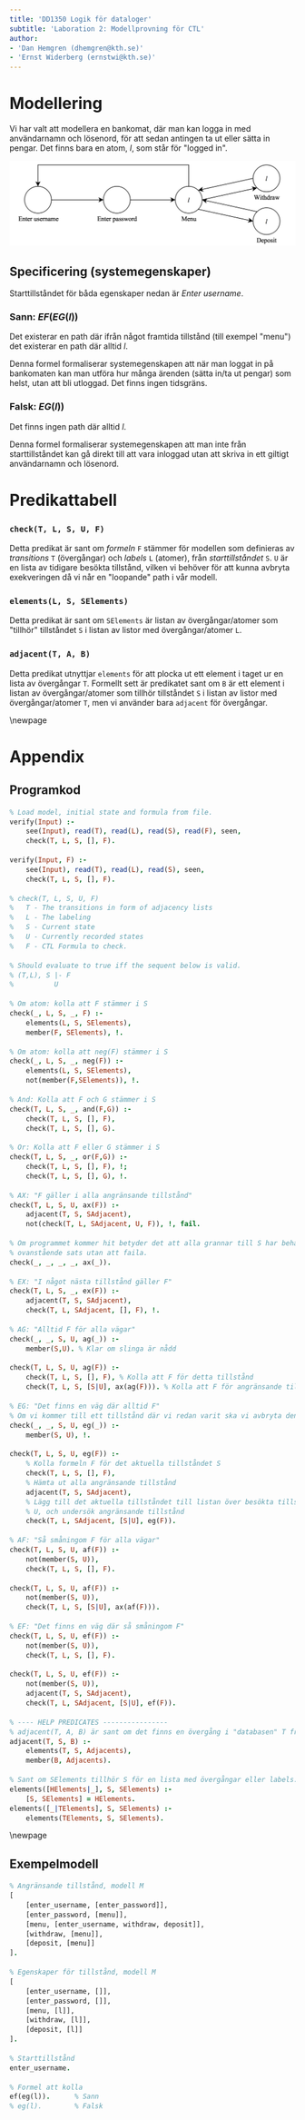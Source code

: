 ```yaml
---
title: 'DD1350 Logik för dataloger'
subtitle: 'Laboration 2: Modellprovning för CTL'
author:
- 'Dan Hemgren (dhemgren@kth.se)'
- 'Ernst Widerberg (ernstwi@kth.se)'
---
```


# Modellering

Vi har valt att modellera en bankomat, där man kan logga in med användarnamn och lösenord, för att sedan antingen ta ut eller sätta in pengar. Det finns bara en atom, *l*, som står för "logged in".

![Bankomatmodell](modell.png)

## Specificering (systemegenskaper)

Starttillståndet för båda egenskaper nedan är *Enter username*.

### Sann: $EF(EG(l))$

Det existerar en path där ifrån något framtida tillstånd (till exempel "menu") det existerar en path där alltid *l*.

Denna formel formaliserar systemegenskapen att när man loggat in på bankomaten kan man utföra hur många ärenden (sätta in/ta ut pengar) som helst, utan att bli utloggad. Det finns ingen tidsgräns.

### Falsk: $EG(l))$

Det finns ingen path där alltid *l*.

Denna formel formaliserar systemegenskapen att man inte från starttillståndet kan gå direkt till att vara inloggad utan att skriva in ett giltigt användarnamn och lösenord.

# Predikattabell

### `check(T, L, S, U, F)`

Detta predikat är sant om *formeln* `F` stämmer för modellen som definieras av *transitions* `T` (övergångar) och *labels* `L` (atomer), från *starttillståndet* `S`. `U` är en lista av tidigare besökta tillstånd, vilken vi behöver för att kunna avbryta exekveringen då vi når en "loopande" path i vår modell.

### `elements(L, S, SElements)`

Detta predikat är sant om `SElements` är listan av övergångar/atomer som "tillhör" tillståndet `S` i listan av listor med övergångar/atomer `L`.

### `adjacent(T, A, B)`

Detta predikat utnyttjar `elements` för att plocka ut ett element i taget ur en lista av övergångar `T`. Formellt sett är predikatet sant om `B` är ett element i listan av övergångar/atomer som tillhör tillståndet `S` i listan av listor med övergångar/atomer `T`, men vi använder bara `adjacent` för övergångar.

\newpage

# Appendix

## Programkod

```prolog
% Load model, initial state and formula from file.
verify(Input) :-
    see(Input), read(T), read(L), read(S), read(F), seen,
    check(T, L, S, [], F).

verify(Input, F) :-
    see(Input), read(T), read(L), read(S), seen,
    check(T, L, S, [], F).

% check(T, L, S, U, F)
%   T - The transitions in form of adjacency lists
%   L - The labeling
%   S - Current state
%	U - Currently recorded states
%	F - CTL Formula to check.

% Should evaluate to true iff the sequent below is valid.
% (T,L), S |- F
%		   U

% Om atom: kolla att F stämmer i S
check(_, L, S, _, F) :-
	elements(L, S, SElements),
	member(F, SElements), !.

% Om atom: kolla att neg(F) stämmer i S
check(_, L, S, _, neg(F)) :-
	elements(L, S, SElements),
	not(member(F,SElements)), !.

% And: Kolla att F och G stämmer i S
check(T, L, S, _, and(F,G)) :-
	check(T, L, S, [], F),
	check(T, L, S, [], G).

% Or: Kolla att F eller G stämmer i S
check(T, L, S, _, or(F,G)) :-
	check(T, L, S, [], F), !;
	check(T, L, S, [], G), !.

% AX: "F gäller i alla angränsande tillstånd"
check(T, L, S, U, ax(F)) :-
	adjacent(T, S, SAdjacent),
	not(check(T, L, SAdjacent, U, F)), !, fail.

% Om programmet kommer hit betyder det att alla grannar till S har behandlats i
% ovanstående sats utan att faila.
check(_, _, _, _, ax(_)).

% EX: "I något nästa tillstånd gäller F"
check(T, L, S, _, ex(F)) :-
	adjacent(T, S, SAdjacent),
    check(T, L, SAdjacent, [], F), !.

% AG: "Alltid F för alla vägar"
check(_, _, S, U, ag(_)) :-
	member(S,U). % Klar om slinga är nådd

check(T, L, S, U, ag(F)) :-
	check(T, L, S, [], F), % Kolla att F för detta tillstånd
	check(T, L, S, [S|U], ax(ag(F))). % Kolla att F för angränsande tillstånd

% EG: "Det finns en väg där alltid F"
% Om vi kommer till ett tillstånd där vi redan varit ska vi avbryta denna path.
check(_, _, S, U, eg(_)) :- 
	member(S, U), !. 

check(T, L, S, U, eg(F)) :-
    % Kolla formeln F för det aktuella tillståndet S
    check(T, L, S, [], F),
    % Hämta ut alla angränsande tillstånd
    adjacent(T, S, SAdjacent),
    % Lägg till det aktuella tillståndet till listan över besökta tillstånd
    % U, och undersök angränsande tillstånd
    check(T, L, SAdjacent, [S|U], eg(F)).

% AF: "Så småningom F för alla vägar"
check(T, L, S, U, af(F)) :- 
	not(member(S, U)),
	check(T, L, S, [], F).

check(T, L, S, U, af(F)) :-
	not(member(S, U)),
	check(T, L, S, [S|U], ax(af(F))).

% EF: "Det finns en väg där så småningom F"
check(T, L, S, U, ef(F)) :- 
	not(member(S, U)),
	check(T, L, S, [], F).

check(T, L, S, U, ef(F)) :-
	not(member(S, U)),
	adjacent(T, S, SAdjacent),
	check(T, L, SAdjacent, [S|U], ef(F)).

% ---- HELP PREDICATES ----------------
% adjacent(T, A, B) är sant om det finns en övergång i "databasen" T från A till B.
adjacent(T, S, B) :-
	elements(T, S, Adjacents),
	member(B, Adjacents).

% Sant om SElements tillhör S för en lista med övergångar eller labels.
elements([HElements|_], S, SElements) :-
	[S, SElements] = HElements.
elements([_|TElements], S, SElements) :-
	elements(TElements, S, SElements).
```

\newpage

## Exempelmodell

```prolog
% Angränsande tillstånd, modell M
[
    [enter_username, [enter_password]],
    [enter_password, [menu]],
    [menu, [enter_username, withdraw, deposit]],
    [withdraw, [menu]],
    [deposit, [menu]]
].

% Egenskaper för tillstånd, modell M
[
    [enter_username, []],
    [enter_password, []],
    [menu, [l]],
    [withdraw, [l]],
    [deposit, [l]]
].

% Starttillstånd
enter_username.

% Formel att kolla
ef(eg(l)). 		% Sann
% eg(l).		% Falsk
```
